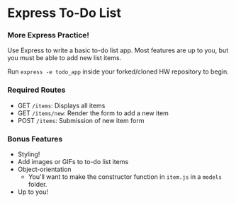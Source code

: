 # Express To-Do List

### More Express Practice!

Use Express to write a basic to-do list app. Most features are up to you, but you must be able to add new list items.

Run `express -e todo_app` inside your forked/cloned HW repository to begin.

### Required Routes

* GET `/items`: Displays all items
* GET `/items/new`: Render the form to add a new item
* POST `/items`: Submission of new item form

### Bonus Features

* Styling!
* Add images or GIFs to to-do list items
* Object-orientation
  * You'll want to make the constructor function in `item.js` in a `models` folder.
* Up to you!
